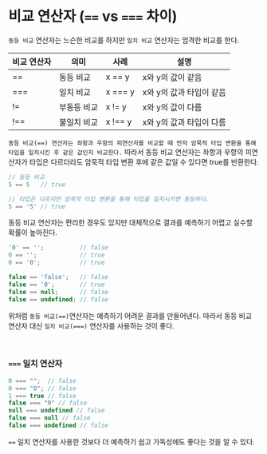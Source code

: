 # 비교 연산자 (`==` vs `===` 차이) 

`동등 비교` 연산자는 느슨한 비교를 하지만 `일치 비교` 연산자는 엄격한 비교를 한다. 

|비교 연산자|의미|사례|설명|
|------|-----|-----|---------|
|==|동등 비교|x == y| x와 y의 값이 같음 |
|===|일치 비교|x === y| x와 y의 값과 타입이 같음 |
|!=|부동등 비교|x != y| x와 y의 값이 다름 |
|!==|불일치 비교|x !== y| x와 y의 값과 타입이 다름 |

`동등 비교(==) 연산자는 좌항과 우항의 피연산자를 비교할 때 먼저 암묵적 타입 변환을 통해 타입을 일치시킨 후 같은 값인지 비교한다.` 따라서 동등 비교 연산자는 좌항과 우항의 피연산자가 타입은 다르더라도 암묵적 타입 변환 후에 같은 값일 수 있다면 true를 반환한다. 

```javascript
// 동등 비교
5 == 5   // true

// 타입은 다르지만 암묵적 타입 변환을 통해 타입을 일치시키면 동등하다.
5 == '5' // true
```

동등 비교 연산자는 편리한 경우도 있지만 대체적으로 결과를 예측하기 어렵고 실수할 확률이 높아진다. 

```javascript
'0' == '';          // false
0 == '';            // true
0 == '0';           // true

false == 'false';   // false
false == '0';       // true
false == null;      // false
false == undefined; // false
```

위처럼 `동등 비교(==)`연산자는 예측하기 어려운 결과를 만들어낸다. 따라서 동등 비교 연산자 대신 `일치 비교(===)` 연산자를 사용하는 것이 좋다.

<br>

### `===` 일치 연산자

```javascript
0 === "";  // false
0 === "0"; // false
1 === true // false
false === "0" // false
null === undefined // false
false === null // false
false === undefined // false
```

`==` 일치 연산자를 사용한 것보다 더 예측하기 쉽고 가독성에도 좋다는 것을 알 수 있다. 